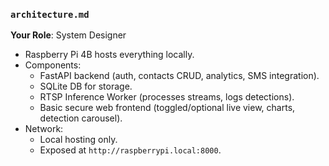 ### `architecture.md`

**Your Role**: System Designer

* Raspberry Pi 4B hosts everything locally.
* Components:
  * FastAPI backend (auth, contacts CRUD, analytics, SMS integration).
  * SQLite DB for storage.
  * RTSP Inference Worker (processes streams, logs detections).
  * Basic secure web frontend (toggled/optional live view, charts, detection carousel).
* Network:
  * Local hosting only.
  * Exposed at `http://raspberrypi.local:8000`.
